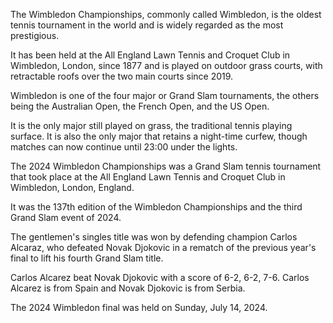 The Wimbledon Championships, commonly called Wimbledon, is the oldest tennis tournament in the world and is widely regarded as the most prestigious. 

It has been held at the All England Lawn Tennis and Croquet Club in Wimbledon, London, since 1877 and is played on outdoor grass courts, with retractable roofs over the two main courts since 2019.

Wimbledon is one of the four major or Grand Slam tournaments, the others being the Australian Open, the French Open, and the US Open. 

It is the only major still played on grass, the traditional tennis playing surface. It is also the only major that retains a night-time curfew, though matches can now continue until 23:00 under the lights.

The 2024 Wimbledon Championships was a Grand Slam tennis tournament that took place at the All England Lawn Tennis and Croquet Club in Wimbledon, London, England.

It was the 137th edition of the Wimbledon Championships and the third Grand Slam event of 2024. 

The gentlemen's singles title was won by defending champion Carlos Alcaraz, who defeated Novak Djokovic in a rematch of the previous year's final to lift his fourth Grand Slam title.

Carlos Alcarez beat Novak Djokovic with a score of 6-2, 6-2, 7-6. Carlos Alcarez is from Spain and Novak Djokovic is from Serbia.

The 2024 Wimbledon final was held on Sunday, July 14, 2024.
